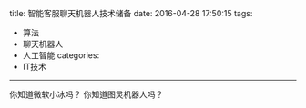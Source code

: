 title: 智能客服聊天机器人技术储备
date: 2016-04-28 17:50:15
tags:
- 算法
- 聊天机器人
- 人工智能
categories:
- IT技术
---

你知道微软小冰吗？
你知道图灵机器人吗？
